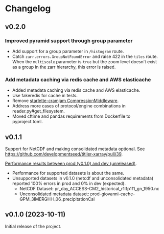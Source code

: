 # Changelog

## v0.2.0

### Improved pyramid support through group parameter

* Add support for a group parameter in `/histogram` route.
* Catch `zarr.errors.GroupNotFoundError` and raise 422 in the `tiles` route. When the `multiscale` parameter is `true` but the zoom level doesn't exist as a group in the zarr hierarchy, this error is raised.

### Add metadata caching via redis cache and AWS elasticache

* Added metadata caching via redis cache and AWS elasticache.
* Use fakeredis for cache in tests.
* Remove [starlette-cramjam CompressionMiddleware](https://github.com/developmentseed/starlette-cramjam).
* Address more cases of protocol/engine combinations in reader.py#get_filesystem.
* Moved cftime and pandas requirements from Dockerfile to pyproject.toml.

## v0.1.1

Support for NetCDF and making consolidated metadata optional. See https://github.com/developmentseed/titiler-xarray/pull/39.

[Performance results between prod (v0.1.0) and dev (unreleased)](https://github.com/developmentseed/tile-benchmarking/blob/bd1703209bbeab501f312d99fc51fda6bd419bf9/03-e2e/compare-prod-dev.ipynb).

* Performance for supported datasets is about the same.
* Unsupported datasets in v0.1.0 (netcdf and unconsolidated metadata) reported 100% errors in prod and 0% in dev (expected).
  * NetCDF Dataset: pr_day_ACCESS-CM2_historical_r1i1p1f1_gn_1950.nc
  * Unconsolidated metadata dataset: prod-giovanni-cache-GPM_3IMERGHH_06_precipitationCal


## v0.1.0 (2023-10-11)

Initial release of the project.


